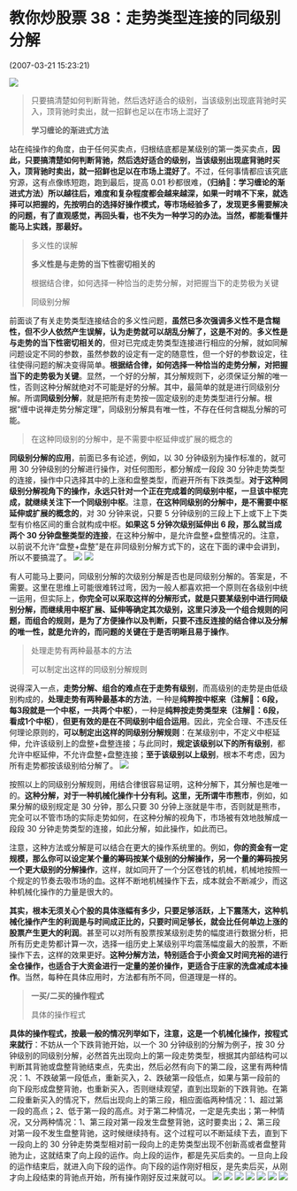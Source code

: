 # 教你炒股票 38：走势类型连接的同级别分解

(2007-03-21 15:23:21)

![](./1.png)

> 只要搞清楚如何判断背驰，然后选好适合的级别，当该级别出现底背驰时买入，顶背驰时卖出，就一招鲜也足以在市场上混好了
> 
> **学习缠论的渐进式方法**

站在纯操作的角度，由于任何买卖点，归根结底都是某级别的第一类买卖点，**因此，只要搞清楚如何判断背驰，然后选好适合的级别，当该级别出现底背驰时买入，顶背驰时卖出，就一招鲜也足以在市场上混好了**。不过，任何事情都应该究底穷源，这有点像练短跑，跑到最后，提高 0.01 秒都很难，**（归纳🐢：学习缠论的渐进式方法）所以越往后，难度和复杂程度都会越来越深，如果一时啃不下来，就选择可以把握的，先按明白的选择好操作模式，等市场经验多了，发现更多需要解决的问题，有了直观感觉，再回头看，也不失为一种学习的办法。当然，都能看懂并能马上实践，那最好。**

> 多义性的误解
>
> **多义性是与走势的当下性密切相关的**
>
> 根据结合律，如何选择一种恰当的走势分解，对把握当下的走势极为关键
>
> 同级别分解

前面谈了有关走势类型连接结合的多义性问题，**虽然已多次强调多义性不是含糊性，但不少人依然产生误解，认为走势就可以胡乱分解了，这是不对的**。**多义性是与走势的当下性密切相关的**，但对已完成走势类型连接进行相应的分解，就如同解问题设定不同的参数，虽然参数的设定有一定的随意性，但一个好的参数设定，往往使得问题的解决变得简单。**根据结合律，如何选择一种恰当的走势分解，对把握当下的走势极为关键**。显然，一个好的分解，其分解规则下，必须保证分解的唯一性，否则这种分解就绝对不可能是好的分解。其中，最简单的就是进行同级别分解。所谓**同级别分解**，就是把所有走势按一固定级别的走势类型进行分解。根据“缠中说禅走势分解定理”，同级别分解具有唯一性，不存在任何含糊乱分解的可能。

> 在这种同级别的分解中，是不需要中枢延伸或扩展的概念的

**同级别分解的应用**，前面已多有论述，例如，以 30 分钟级别为操作标准的，就可用 30 分钟级别的分解进行操作，对任何图形，都分解成一段段 30 分钟走势类型的连接，操作中只选择其中的上涨和盘整类型，而避开所有下跌类型。**对于这种同级别分解视角下的操作，永远只针对一个正在完成着的同级别中枢，一旦该中枢完成，就继续关注下一个同级别中枢**。注意，**在这种同级别的分解中，是不需要中枢延伸或扩展的概念的**，对 30 分钟来说，只要 5 分钟级别的三段上下上或下上下类型有价格区间的重合就构成中枢。**如果这 5 分钟次级别延伸出 6 段，那么就当成两个 30 分钟盘整类型的连接**，在这种分解中，是允许盘整+盘整情况的。注意，以前说不允许“盘整+盘整”是在非同级别分解方式下的，这在下面的课中会讲到，所以不要搞混了。
![](./2.png)
![](./3.png)

有人可能马上要问，同级别分解的次级别分解是否也是同级别分解的。答案是，不需要。这里在思维上可能很难转过弯，因为一般人都喜欢把一个原则在各级别中统一运用，但实际上，**你完全可以采取这样的分解形式，就是只要某级别中进行同级别分解，而继续用中枢扩展、延伸等确定其次级别，这里只涉及一个组合规则的问题，而组合的规则，是为了方便操作以及判断，只要不违反连接的结合律以及分解的唯一性，就是允许的，而问题的关键在于是否明晰且易于操作**。

> 处理走势有两种最基本的方法
>
> 可以制定出这样的同级别分解规则

说得深入一点，**走势分解、组合的难点在于走势有级别**，而高级别的走势是由低级别构成的，**处理走势有两种最基本的方法**，一种是**纯粹按中枢来（注解🐷：6段，每3段就是一个中枢，一共两个中枢）**，一种是**纯粹按走势类型来（注解🐷：6段，看成1个中枢）**，**但更有效的是在不同级别中组合运用**。因此，完全合理、不违反任何理论原则的，**可以制定出这样的同级别分解规则**：在某级别中，不定义中枢延伸，允许该级别上的盘整+盘整连接；与此同时，**规定该级别以下的所有级别**，都允许中枢延伸，不允许盘整+盘整连接；**至于该级别以上级别**，根本不考虑，因为所有走势都按该级别给分解了。
![](./4.png)

按照以上的同级别分解规则，用结合律很容易证明，这种分解下，其分解也是唯一的。**这种分解，对于一种机械化操作十分有利。这里，无所谓牛市熊市**，例如，如果分解的级别规定是 30 分钟，那么只要 30 分钟上涨就是牛市，否则就是熊市，完全可以不管市场的实际走势如何，在这种分解的视角下，市场被有效地肢解成一段段 30 分钟走势类型的连接，如此分解，如此操作，如此而已。

注意，这种方法或分解是可以结合在更大的操作系统里的。例如，**你的资金有一定规模，那么你可以设定某个量的筹码按某个级别的分解操作，另一个量的筹码按另一个更大级别的分解操作**，这样，就如同开了一个分区卷钱的机械，机械地按照一个规定的节奏去吸市场的血。这样不断地机械操作下去，成本就会不断减少，而这种机械化操作的力量是很大的。

**其实，根本无须关心个股的具体涨幅有多少，只要足够活跃，上下震荡大，这种机械化操作产生的利润是与时间成正比的，只要时间足够长，就会比任何单边上涨的股票产生更大的利润**。甚至可以对所有股票按某级别走势的幅度进行数据分析，把所有历史走势都计算一次，选择一组历史上某级别平均震荡幅度最大的股票，不断操作下去，这样的效果更好。**这种分解方法，特别适合于小资金又时间充裕的进行全仓操作，也适合于大资金进行一定量的差价操作，更适合于庄家的洗盘减成本操作**。当然，每种在具体应用时，方法都有所不同，但道理是一样的。

> **一买/二买的操作程式**
> 
> 具体的操作程式

**具体的操作程式，按最一般的情况列举如下，注意，这是一个机械化操作，按程式来就行**：不妨从一个下跌背驰开始，以一个 30 分钟级别的分解为例子，按 30 分钟级别的同级别分解，必然首先出现向上的第一段走势类型，根据其内部结构可以判断其背驰或盘整背驰结束点，先卖出，然后必然有向下的第二段，这里有两种情况：1、不跌破第一段低点，重新买入，2、跌破第一段低点，如果与第一段前的向下段形成盘整背驰，也重新买入，否则继续观望，直到出现新的下跌背驰。在第二段重新买入的情况下，然后出现向上的第三段，相应面临两种情况：1、超过第一段的高点；2、低于第一段的高点。对于第二种情况，一定是先卖出；第一种情况，又分两种情况：1、第三段对第一段发生盘整背驰，这时要卖出；2、第三段对第一段不发生盘整背驰，这时候继续持有。这个过程可以不断延续下去，直到下一段向上的 30 分钟走势类型相对前一段向上的走势类型出现不创新高或者盘整背驰为止，这就结束了向上段的运作。向上段的运作，都是先买后卖的。一旦向上段的运作结束后，就进入向下段的运作。向下段的运作刚好相反，是先卖后买，从刚才向上段结束的背驰点开始，所有操作刚好反过来就可以。
![](./5.png)
![](./6.png)
![](./7.png)
![](./8.png)
![](./9.png)
![](./10.png)
![](./11.png)
